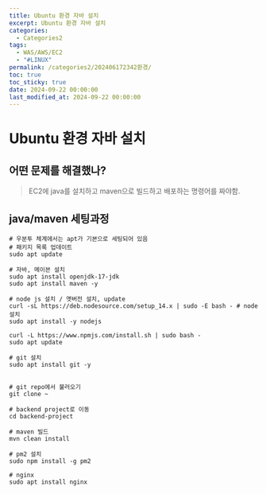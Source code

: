 ```yaml
---
title: Ubuntu 환경 자바 설치
excerpt: Ubuntu 환경 자바 설치
categories:
  - Categories2
tags:
  - WAS/AWS/EC2
  - "#LINUX"
permalink: /categories2/202406172342환경/
toc: true
toc_sticky: true
date: 2024-09-22 00:00:00
last_modified_at: 2024-09-22 00:00:00
---
```

# Ubuntu 환경 자바 설치
## 어떤 문제를 해결했나?
> EC2에 java를 설치하고 maven으로 빌드하고 배포하는 명령어를 짜야함.

## java/maven 세팅과정
```shell
# 우분투 체계에서는 apt가 기본으로 세팅되어 있음
# 패키지 목록 업데이트
sudo apt update 

# 자바, 메이븐 설치
sudo apt install openjdk-17-jdk
sudo apt install maven -y

# node js 설치 / 옛버전 설치, update
curl -sL https://deb.nodesource.com/setup_14.x | sudo -E bash - # node 설치
sudo apt install -y nodejs

curl -L https://www.npmjs.com/install.sh | sudo bash -         
sudo apt update

# git 설치
sudo apt install git -y


# git repo에서 불러오기
git clone ~

# backend project로 이동
cd backend-project

# maven 빌드
mvn clean install

# pm2 설치
sudo npm install -g pm2

# nginx
sudo apt install nginx

```



